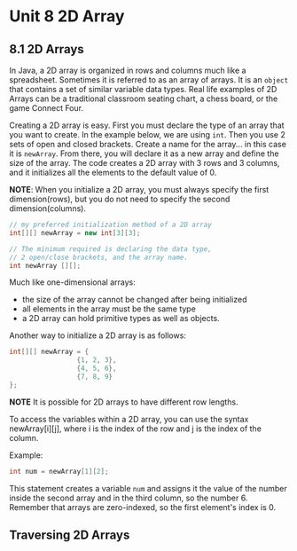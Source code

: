 # Unit 8 2D Array

## 8.1 2D Arrays

In Java, a 2D array is organized in rows and columns much like a spreadsheet.  Sometimes it is referred to as an array of arrays.  It is an `object` that contains a set of similar variable data types. Real life examples of 2D Arrays can be a traditional classroom seating chart, a chess board, or the game Connect Four.

Creating a 2D array is easy.  First you must declare the type of an array that you want to create.  In the example below, we are using `int`.  Then you use 2 sets of open and closed brackets.  Create a name for the array... in this case it is `newArray`.  From there, you will declare it as a new array and define the size of the array.  The code creates a 2D array with 3 rows and 3 columns, and it initializes all the elements to the default value of 0.

**NOTE**: When you initialize a 2D array, you must always specify the first dimension(rows), but you do not need to specify the second dimension(columns).

```java
// my preferred initialization method of a 2D array
int[][] newArray = new int[3][3];

// The minimum required is declaring the data type, 
// 2 open/close brackets, and the array name.
int newArray [][];
```

Much like one-dimensional arrays:
- the size of the array cannot be changed after being initialized
- all  elements in the array must be the same type
- a 2D array can hold primitive types as well as objects.

Another way to initialize a 2D array is as follows:  

```java
int[][] newArray = { 
                 {1, 2, 3}, 
                 {4, 5, 6}, 
                 {7, 8, 9} 
};
```

**NOTE** It is possible for 2D arrays to have different row lengths.

To access the variables within a 2D array, you can use the syntax newArray[i][j], where i is the index of the row and j is the index of the column. 

Example:
```java
int num = newArray[1][2];
```

This statement creates a variable `num` and assigns it the value of the number inside the second array and in the third column, so the number 6. Remember that arrays are zero-indexed, so the first element's index is 0. 

## Traversing 2D Arrays
